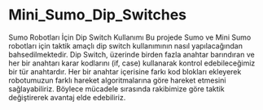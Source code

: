 # Mini_Sumo_Dip_Switches
Sumo Robotları İçin Dip Switch Kullanımı
Bu projede Sumo ve Mini Sumo robotları için taktik amaçlı dip switch kullanımının nasıl yapılacağından bahsedilmektedir.
Dip Switch, üzerinde birden fazla anahtar barındıran ve her bir anahtarı karar kodlarını (if, case) kullanarak kontrol edebileceğimiz bir tür anahtardır.
Her bir anahtar içerisine farkı kod blokları ekleyerek robotumuzun farklı hareket algoritmalarına göre hareket etmesini sağlayabiliriz.
Böylece mücadele sırasında rakibimize göre taktik değiştirerek avantaj elde edebiliriz.
